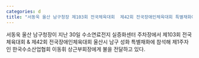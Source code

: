 ```yaml
---
categories: d
title: "서동욱 울산 남구청장 제103회 전국체육대회  제42회 전국장애인체육대회 특별채화에 참석"
---
```

서동욱 울산 남구청장이 지난 30일 수소연료전지 실증화센터 주차장에서 제103회 전국체육대회 & 제42회 전국장애인체육대회 울산시 남구 성화 특별채화에 참석해 제1주자인 한국수소산업협회 이동휘 상근부회장에게 불을 전달하고 있다.